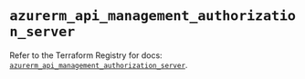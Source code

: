 # `azurerm_api_management_authorization_server`

Refer to the Terraform Registry for docs: [`azurerm_api_management_authorization_server`](https://registry.terraform.io/providers/hashicorp/azurerm/4.34.0/docs/resources/api_management_authorization_server).
